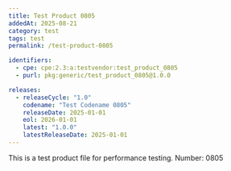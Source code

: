 ```yaml
---
title: Test Product 0805
addedAt: 2025-08-21
category: test
tags: test
permalink: /test-product-0805

identifiers:
  - cpe: cpe:2.3:a:testvendor:test_product_0805
  - purl: pkg:generic/test_product_0805@1.0.0

releases:
  - releaseCycle: "1.0"
    codename: "Test Codename 0805"
    releaseDate: 2025-01-01
    eol: 2026-01-01
    latest: "1.0.0"
    latestReleaseDate: 2025-01-01
---
```


This is a test product file for performance testing. Number: 0805
